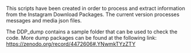 This scripts have been created in order to process and extract information from the Instagram Download Packages. The current version processes messages and media json files. 

The DDP_dump contains a sample folder that can be used to check the code. More dump packages can be found at the following link: https://zenodo.org/record/4472606#.YNwmkTYzZTY 


